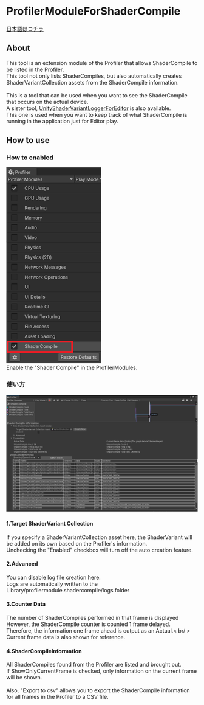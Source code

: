 ﻿# ProfilerModuleForShaderCompile

[日本語はコチラ](README.ja.md)<br />

## About 
This tool is an extension module of the Profiler that allows ShaderCompile to be listed in the Profiler.<br />
This tool not only lists ShaderCompiles, but also automatically creates ShaderVariantCollection assets from the ShaderCompile information.<br />
<br />
This is a tool that can be used when you want to see the ShaderCompile that occurs on the actual device.
<br />
A sister tool, [UnityShaderVariantLoggerForEditor](https://github.com/wotakuro/UnityShaderVariantLoggerForEditor) is also available.<br />
This one is used when you want to keep track of what ShaderCompile is running in the application just for Editor play.
<br />

## How to use
### How to enabled
![ScreenshotToUnityProfiler](Documentation~/EnableShaderCompileModule.png "How to enable")<br />
Enable the "Shader Compile" in the ProfilerModules.

### 使い方

![ScreenshotToUnityProfiler](Documentation~/Screenshot.png "screenshote")<br />

#### 1.Target ShaderVariant Collection
If you specify a ShaderVariantCollection asset here, the ShaderVariant will be added on its own based on the Profiler's information.<br />
Unchecking the "Enabled" checkbox will turn off the auto creation feature.


#### 2.Advanced 
You can disable log file creation here.<br />
Logs are automatically written to the Library/profilermodule.shadercompile/logs folder

#### 3.Counter Data
The number of ShaderCompiles performed in that frame is displayed<br />
However, the ShaderCompile counter is counted 1 frame delayed. <br />
Therefore, the information one frame ahead is output as an Actual.< br/ >
Current frame data is also shown for reference.<br />
#### 4.ShaderCompileInformation

All ShaderCompiles found from the Profiler are listed and brought out.<br />
If ShowOnlyCurrentFrame is checked, only information on the current frame will be shown.<br />
<br />
Also, "Export to csv" allows you to export the ShaderCompile information for all frames in the Profiler to a CSV file.
